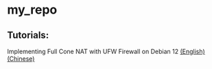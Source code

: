 # my_repo

## Tutorials:

Implementing Full Cone NAT with UFW Firewall on Debian 12 [(English)](https://github.com/Jason1737/my_repo/blob/main/Implementing_Full_Cone_NAT_with%20_UFW_Firewall_on_Debian_12_(English_Version).md) [(Chinese)](https://github.com/Jason1737/my_repo/blob/main/Implementing_Full_Cone_NAT_with%20_UFW_Firewall_on_Debian_12_(Chinese_Version).md)
